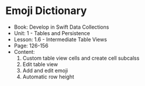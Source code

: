 #  Emoji Dictionary 

- Book: Develop in Swift Data Collections
- Unit: 1 - Tables and Persistence
- Lesson: 1.6 - Intermediate Table Views
- Page: 126-156
- Content:
  1. Custom table view cells and create cell subcalss
  2. Edit table view
  3. Add and edit emoji
  4. Automatic row height
